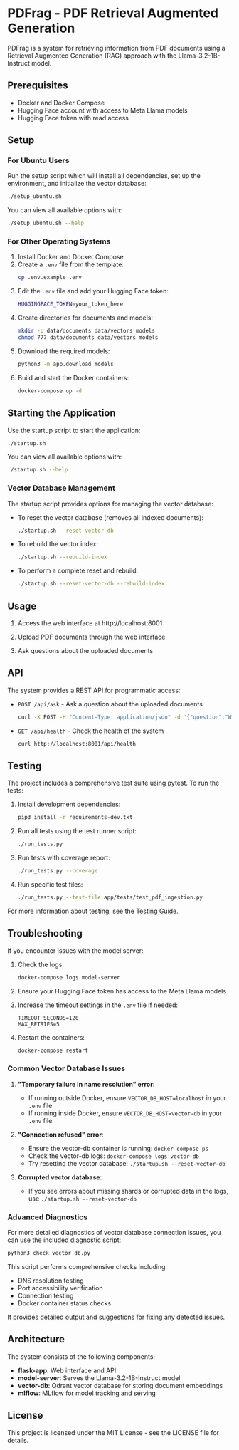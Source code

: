 # PDFrag - PDF Retrieval Augmented Generation

PDFrag is a system for retrieving information from PDF documents using a Retrieval Augmented Generation (RAG) approach with the Llama-3.2-1B-Instruct model.

## Prerequisites

- Docker and Docker Compose
- Hugging Face account with access to Meta Llama models
- Hugging Face token with read access

## Setup

### For Ubuntu Users

Run the setup script which will install all dependencies, set up the environment, and initialize the vector database:

```bash
./setup_ubuntu.sh
```

You can view all available options with:

```bash
./setup_ubuntu.sh --help
```

### For Other Operating Systems

1. Install Docker and Docker Compose
2. Create a `.env` file from the template:
   ```bash
   cp .env.example .env
   ```
3. Edit the `.env` file and add your Hugging Face token:
   ```bash
   HUGGINGFACE_TOKEN=your_token_here
   ```
4. Create directories for documents and models:
   ```bash
   mkdir -p data/documents data/vectors models
   chmod 777 data/documents data/vectors models
   ```
5. Download the required models:
   ```bash
   python3 -m app.download_models
   ```
6. Build and start the Docker containers:
   ```bash
   docker-compose up -d
   ```

## Starting the Application

Use the startup script to start the application:

```bash
./startup.sh
```

You can view all available options with:

```bash
./startup.sh --help
```

### Vector Database Management

The startup script provides options for managing the vector database:

- To reset the vector database (removes all indexed documents):
  ```bash
  ./startup.sh --reset-vector-db
  ```

- To rebuild the vector index:
  ```bash
  ./startup.sh --rebuild-index
  ```

- To perform a complete reset and rebuild:
  ```bash
  ./startup.sh --reset-vector-db --rebuild-index
  ```

## Usage

1. Access the web interface at http://localhost:8001

2. Upload PDF documents through the web interface

3. Ask questions about the uploaded documents

## API

The system provides a REST API for programmatic access:

- `POST /api/ask` - Ask a question about the uploaded documents
  ```bash
  curl -X POST -H "Content-Type: application/json" -d '{"question":"What is retrieval-augmented generation?"}' http://localhost:8001/api/ask
  ```

- `GET /api/health` - Check the health of the system
  ```bash
  curl http://localhost:8001/api/health
  ```

## Testing

The project includes a comprehensive test suite using pytest. To run the tests:

1. Install development dependencies:
   ```bash
   pip3 install -r requirements-dev.txt
   ```

2. Run all tests using the test runner script:
   ```bash
   ./run_tests.py
   ```

3. Run tests with coverage report:
   ```bash
   ./run_tests.py --coverage
   ```

4. Run specific test files:
   ```bash
   ./run_tests.py --test-file app/tests/test_pdf_ingestion.py
   ```

For more information about testing, see the [Testing Guide](app/tests/README.md).

## Troubleshooting

If you encounter issues with the model server:

1. Check the logs:
   ```bash
   docker-compose logs model-server
   ```

2. Ensure your Hugging Face token has access to the Meta Llama models

3. Increase the timeout settings in the `.env` file if needed:
   ```
   TIMEOUT_SECONDS=120
   MAX_RETRIES=5
   ```

4. Restart the containers:
   ```bash
   docker-compose restart
   ```

### Common Vector Database Issues

1. **"Temporary failure in name resolution" error**:
   - If running outside Docker, ensure `VECTOR_DB_HOST=localhost` in your `.env` file
   - If running inside Docker, ensure `VECTOR_DB_HOST=vector-db` in your `.env` file

2. **"Connection refused" error**:
   - Ensure the vector-db container is running: `docker-compose ps`
   - Check the vector-db logs: `docker-compose logs vector-db`
   - Try resetting the vector database: `./startup.sh --reset-vector-db`

3. **Corrupted vector database**:
   - If you see errors about missing shards or corrupted data in the logs, use `./startup.sh --reset-vector-db`

### Advanced Diagnostics

For more detailed diagnostics of vector database connection issues, you can use the included diagnostic script:

```bash
python3 check_vector_db.py
```

This script performs comprehensive checks including:
- DNS resolution testing
- Port accessibility verification
- Connection testing
- Docker container status checks

It provides detailed output and suggestions for fixing any detected issues.

## Architecture

The system consists of the following components:

- **flask-app**: Web interface and API
- **model-server**: Serves the Llama-3.2-1B-Instruct model
- **vector-db**: Qdrant vector database for storing document embeddings
- **mlflow**: MLflow for model tracking and serving

## License

This project is licensed under the MIT License - see the LICENSE file for details. 